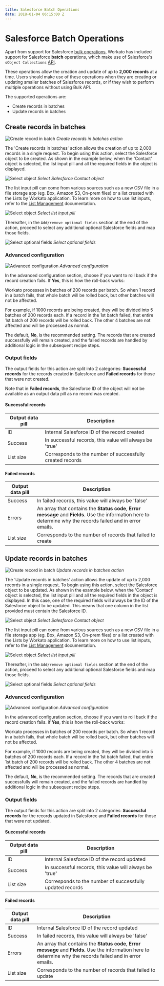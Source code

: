 ```yaml
---
title: Salesforce Batch Operations
date: 2018-01-04 06:15:00 Z
---
```


# Salesforce Batch Operations

Apart from support for Salesforce [bulk operations](/connectors/salesforce/salesforce-bulk.md), Workato has included support for Salesforce **batch** operations, which make use of Salesforce's `sObject Collections` [API](https://developer.salesforce.com/docs/atlas.en-us.api_rest.meta/api_rest/resources_composite_sobjects_collections.htm).

These operations allow the creation and update of up to **2,000 records** at a time. Users should make use of these operations when they are creating or updating smaller batches of Salesforce records, or if they wish to perform multiple operations without using Bulk API.  

The supported operations are:

  - Create records in batches
  - Update records in batches

## Create records in batches

![Create record in batch](~@img/salesforce-docs/batch-create-action.png)
*Create records in batches action*

The 'Create records in batches' action allows the creation of up to 2,000 records in a single request. To begin using this action, select the Salesforce object to be created. As shown in the example below, when the 'Contact' object is selected, the list input pill and all the required fields in the object is displayed.

![Select object](~@img/salesforce-docs/salesforce-batch-select-object.gif)
*Select Salesforce Contact object*

The list input pill can come from various sources such as a new CSV file in a file storage app (eg. Box, Amazon S3, On-prem files) or a list created with the Lists by Workato application. To learn more on how to use list inputs, refer to the [List Management](/features/list-management.md) documentation.

![Select object](~@img/salesforce-docs/salesforce-batch-select-object.png)
*Select list input pill*

Thereafter, in the `Add/remove optional fields` section at the end of the action, proceed to select any additional optional Salesforce fields and map those fields.

![Select optional fields](~@img/salesforce-docs/batch-select-optional-fields.png)
*Select optional fields*

### Advanced configuration

![Advanced configuration](~@img/salesforce-docs/batch-advanced-config.png)
*Advanced configuration*

In the advanced configuration section, choose if you want to roll back if the record creation fails. If **Yes**, this is how the roll-back works:

Workato processes in batches of 200 records per batch. So when 1 record in a batch fails, that whole batch will be rolled back, but other batches will not be affected.

For example, if 1000 records are being created, they will be divided into 5 batches of 200 records each. If a record in the 1st batch failed, that entire 1st batch of 200 records will be rolled back. The other 4 batches are not affected and will be processed as normal.

The default, **No**, is the recommended setting. The records that are created successfully will remain created, and the failed records are handled by additional logic in the subsequent recipe steps.


### Output fields

The output fields for this action are split into 2 categories: **Successful records** for the records created in Salesforce and **Failed records** for those that were not created.

Note that in **Failed records**, the Salesforce ID of the object will not be available as an output data pill as no record was created.

#### Successful records

| Output data pill | Description |
|------------------|-------------|
| ID | Internal Salesforce ID of the record created |
| Success | In successful records, this value will always be 'true'|
| List size | Corresponds to the number of successfully created records |

#### Failed records

| Output data pill | Description |
|------------------|-------------|
| Success | In failed records, this value will always be 'false'|
| Errors | An array that contains the **Status code**, **Error message** and **Fields**. Use the information here to determine why the records failed and in error emails.
| List size | Corresponds to the number of records that failed to create |


## Update records in batches

![Create record in batch](~@img/salesforce-docs/batch-update-action.png)
*Update records in batches action*

The 'Update records in batches' action allows the update of up to 2,000 records in a single request. To begin using this action, select the Salesforce object to be updated. As shown in the example below, when the 'Contact' object is selected, the list input pill and all the required fields in the object is displayed. In this case, one of the required fields will always be the ID of the Salesforce object to be updated. This means that one column in the list provided must contain the Salesforce ID.

![Select object](~@img/salesforce-docs/salesforce-batch-select-object.gif)
*Select Salesforce Contact object*

The list input pill can come from various sources such as a new CSV file in a file storage app (eg. Box, Amazon S3, On-prem files) or a list created with the Lists by Workato application. To learn more on how to use list inputs, refer to the [List Management](/features/list-management.md) documentation.

![Select object](~@img/salesforce-docs/salesforce-batch-select-object.png)
*Select list input pill*

Thereafter, in the `Add/remove optional fields` section at the end of the action, proceed to select any additional optional Salesforce fields and map those fields.

![Select optional fields](~@img/salesforce-docs/batch-select-optional-fields.png)
*Select optional fields*

### Advanced configuration

![Advanced configuration](~@img/salesforce-docs/batch-advanced-config.png)
*Advanced configuration*

In the advanced configuration section, choose if you want to roll back if the record creation fails. If **Yes**, this is how the roll-back works:

Workato processes in batches of 200 records per batch. So when 1 record in a batch fails, that whole batch will be rolled back, but other batches will not be affected.

For example, if 1000 records are being created, they will be divided into 5 batches of 200 records each. If a record in the 1st batch failed, that entire 1st batch of 200 records will be rolled back. The other 4 batches are not affected and will be processed as normal.

The default, **No**, is the recommended setting. The records that are created successfully will remain created, and the failed records are handled by additional logic in the subsequent recipe steps.

### Output fields

The output fields for this action are split into 2 categories: **Successful records** for the records updated in Salesforce and **Failed records** for those that were not updated.

#### Successful records

| Output data pill | Description |
|------------------|-------------|
| ID | Internal Salesforce ID of the record updated |
| Success | In successful records, this value will always be 'true'|
| List size | Corresponds to the number of successfully updated records |

#### Failed records

| Output data pill | Description |
|------------------|-------------|
| ID | Internal Salesforce ID of the record updated |
| Success | In failed records, this value will always be 'false'|
| Errors | An array that contains the **Status code**, **Error message** and **Fields**. Use the information here to determine why the records failed and in error emails.
| List size | Corresponds to the number of records that failed to update |

